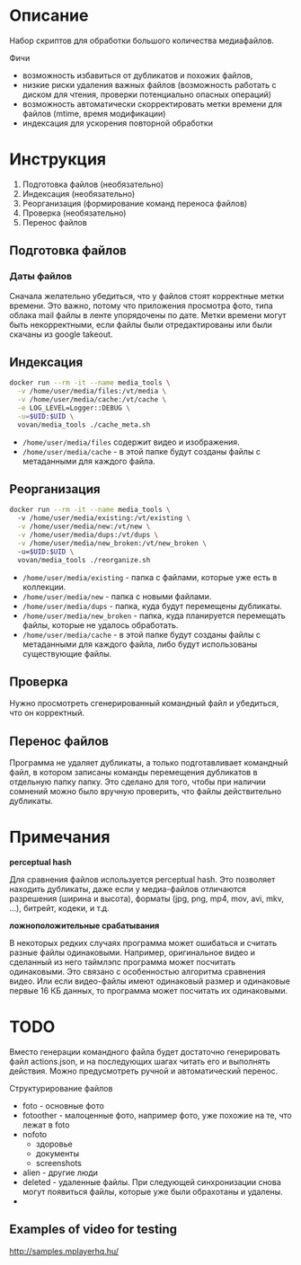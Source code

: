 # Описание
Набор скриптов для обработки большого количества медиафайлов.

Фичи
- возможность избавиться от дубликатов и похожих файлов,
- низкие риски удаления важных файлов (возможность работать с диском для чтения, проверки потенциально опасных операций)
- возможность автоматически скорректировать метки времени для файлов (mtime, время модификации)
- индексация для ускорения повторной обработки


# Инструкция

1) Подготовка файлов (необязательно)
2) Индексация (необязательно)
3) Реорганизация (формирование команд переноса файлов)
4) Проверка (необязательно)
5) Перенос файлов


## Подготовка файлов
### Даты файлов
Сначала желательно убедиться, что у файлов стоят корректные метки времени. Это
важно, потому что приложения просмотра фото, типа облака mail файлы в ленте упорядочены по дате.
Метки времени могут быть некорректными, если файлы были отредактированы или 
были скачаны из google takeout.

## Индексация
```bash
docker run --rm -it --name media_tools \
  -v /home/user/media/files:/vt/media \
  -v /home/user/media/cache:/vt/cache \
  -e LOG_LEVEL=Logger::DEBUG \
  -u=$UID:$UID \
  vovan/media_tools ./cache_meta.sh
```

- `/home/user/media/files` содержит видео и изображения.
- `/home/user/media/cache` - в этой папке будут созданы файлы с метаданными
для каждого файла.

## Реорганизация
```bash
docker run --rm -it --name media_tools \ 
  -v /home/user/media/existing:/vt/existing \
  -v /home/user/media/new:/vt/new \
  -v /home/user/media/dups:/vt/dups \
  -v /home/user/media/new_broken:/vt/new_broken \  
  -u=$UID:$UID \
  vovan/media_tools ./reorganize.sh
```

- `/home/user/media/existing` - папка с файлами, которые уже есть в коллекции.
- `/home/user/media/new` - папка с новыми файлами.
- `/home/user/media/dups` - папка, куда будут перемещены дубликаты.
- `/home/user/media/new_broken` - папка, куда планируется перемещать файлы, которые не удалось обработать.
- `/home/user/media/cache` - в этой папке будут созданы файлы с метаданными
  для каждого файла, либо будут использованы существующие файлы.

## Проверка
Нужно просмотреть сгенерированный командный файл и убедиться, что он корректный.

## Перенос файлов
Программа не удаляет дубликаты, а только подготавливает командный файл, в котором
записаны команды перемещения дубликатов в отдельную папку папку. Это сделано для того,
чтобы при наличии сомнений можно было вручную проверить, что файлы действительно дубликаты.

# Примечания
**perceptual hash**

Для сравнения файлов используется perceptual hash. Это позволяет находить дубликаты, 
даже если у медиа-файлов отличаются разрешения (ширина и высота), форматы (jpg, png, mp4, mov, avi, mkv, ...),
битрейт, кодеки, и т.д.

**ложноположительные срабатывания**

В некоторых редких случаях программа может ошибаться и считать разные файлы одинаковыми.
Например, оригинальное видео и сделанный из него таймлэпс программа может посчитать
одинаковыми. Это связано с особенностью алгоритма сравнения видео. Или если видео-файлы
имеют одинаковый размер и одинаковые первые 16 КБ данных, то программа может посчитать
их одинаковыми.

# TODO
Вместо генерации командного файла будет достаточно генерировать файл actions.json, 
и на последующих шагах читать его и выполнять действия. Можно предусмотреть ручной 
и автоматический перенос.
 
Структурирование файлов
- foto - основные фото 
- fotoother - малоценные фото, например фото, уже похожие на те, что лежат в foto
- nofoto
  - здоровье
  - документы
  - screenshots
- alien - другие люди
- deleted - удаленные файлы. При следующей синхронизации снова могут появиться
  файлы, которые уже были обрахотаны и удалены.
-  

## Examples of video for testing
http://samples.mplayerhq.hu/


